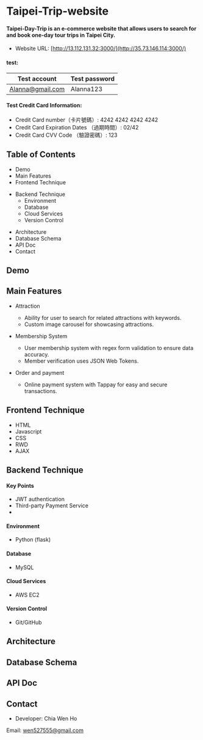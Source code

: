 # Taipei-Trip-website

#### Taipei-Day-Trip is an e-commerce website that allows users to search for and book one-day tour trips in Taipei City.

* Website URL: [http://13.112.131.32:3000/](http://35.73.146.114:3000/)

#### test:

Test account  | Test password
------------- | -------------
Alanna@gmail.com  | Alanna123



#### Test Credit Card Information:

- Credit Card number（卡片號碼）: 4242 4242 4242 4242
- Credit Card Expiration Dates （過期時間）: 02/42
- Credit Card CVV Code （驗證密碼）: 123

## Table of Contents

- Demo
- Main Features
- Frontend Technique
+ Backend Technique
  + Environment
  + Database
  + Cloud Services
  + Version Control
- Architecture
- Database Schema
- API Doc
- Contact

## Demo
## Main Features

+ Attraction
  + Ability for user to search for related attractions with keywords.
  + Custom image carousel for showcasing attractions.

+ Membership System
  + User membership system with regex form validation to ensure data accuracy.
  + Member verification uses JSON Web Tokens.

+ Order and payment
  + Online payment system with Tappay for easy and secure transactions.

## Frontend Technique

- HTML
- Javascript
- CSS
- RWD
- AJAX

## Backend Technique
#### Key Points
- JWT authentication
- Third-party Payment Service
- 
#### Environment
- Python (flask)
#### Database
- MySQL
#### Cloud Services
- AWS EC2
#### Version Control
- Git/GitHub

## Architecture
## Database Schema
## API Doc
## Contact
- Developer: Chia Wen Ho

Email: wen527555@gmail.com
